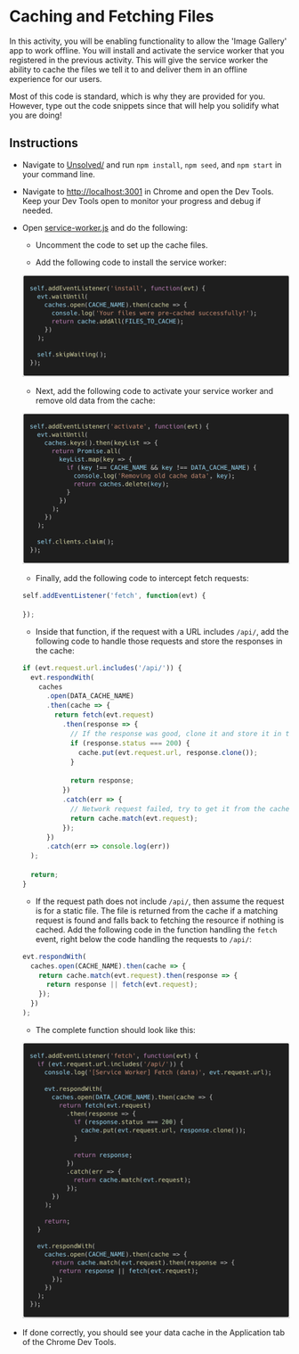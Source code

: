 # Caching and Fetching Files

In this activity, you will be enabling functionality to allow the 'Image Gallery' app to work offline. You will install and activate the service worker that you registered in the previous activity. This will give the service worker the ability to cache the files we tell it to and deliver them in an offline experience for our users. 

Most of this code is standard, which is why they are provided for you. However, type out the code snippets since that will help you solidify what you are doing!

## Instructions

* Navigate to [Unsolved/](Unsolved/) and run `npm install`, `npm seed`, and `npm start` in your command line.

* Navigate to <http://localhost:3001> in Chrome and open the Dev Tools. Keep your Dev Tools open to monitor your progress and debug if needed.

* Open [service-worker.js](Unsolved/public/service-worker.js) and do the following:

  * Uncomment the code to set up the cache files.

  * Add the following code to install the service worker:

  ![Install service worker](Images/install-code.png)

  * Next, add the following code to activate your service worker and remove old data from the cache:

  ![Activate service worker](Images/activate-code.png)

  * Finally, add the following code to intercept fetch requests:

  ```js
  self.addEventListener('fetch', function(evt) {
  
  });
  ```

  * Inside that function, if the request with a URL includes `/api/`, add the following code to handle those requests and store the responses in the cache:

  ```js
  if (evt.request.url.includes('/api/')) {
    evt.respondWith(
      caches
        .open(DATA_CACHE_NAME)
        .then(cache => {
          return fetch(evt.request)
            .then(response => {
              // If the response was good, clone it and store it in the cache.
              if (response.status === 200) {
                cache.put(evt.request.url, response.clone());
              }

              return response;
            })
            .catch(err => {
              // Network request failed, try to get it from the cache.
              return cache.match(evt.request);
            });
        })
        .catch(err => console.log(err))
    );

    return;
  }
  ```

  * If the request path does not include `/api/`, then assume the request is for a static file. The file is returned from the cache if a matching request is found and falls back to fetching the resource if nothing is cached. Add the following code in the function handling the `fetch` event, right below the code handling the requests to `/api/`:

  ```js
  evt.respondWith(
    caches.open(CACHE_NAME).then(cache => {
      return cache.match(evt.request).then(response => {
        return response || fetch(evt.request);
      });
    })
  );
  ```

  * The complete function should look like this:

  ![Intercept fetch requests](Images/fetch-code.png)

* If done correctly, you should see your data cache in the Application tab of the Chrome Dev Tools. 
